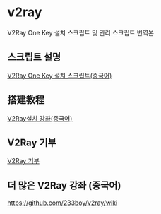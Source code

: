 # v2ray
V2Ray One Key 설치 스크립트 및 관리 스크립트 번역본

## 스크립트 설명
[V2Ray One Key 설치 스크립트(중국어)](https://github.com/233boy/v2ray/wiki/V2Ray%E4%B8%80%E9%94%AE%E5%AE%89%E8%A3%85%E8%84%9A%E6%9C%AC)

## 搭建教程
[V2Ray설치 강좌(중국어)](https://github.com/233boy/v2ray/wiki/V2Ray%E6%90%AD%E5%BB%BA%E8%AF%A6%E7%BB%86%E5%9B%BE%E6%96%87%E6%95%99%E7%A8%8B)

## V2Ray 기부
[V2Ray 기부](https://www.v2ray.com/ko/welcome/donate.html)

## 더 많은 V2Ray 강좌 (중국어)
https://github.com/233boy/v2ray/wiki
